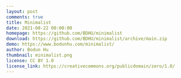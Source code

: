 ```yaml
---
layout: post
comments: true
title: Minimalist
date: 2021-08-22 00:00:00
homepage: https://github.com/BDHU/minimalist
download: https://github.com/BDHU/minimalist/archive/main.zip
demo: https://www.bodunhu.com/minimalist/
author: Bodun Hu
thumbnail: minimalist.png
license: CC BY 1.0
license_link: https://creativecommons.org/publicdomain/zero/1.0/
---
```

